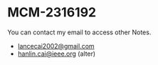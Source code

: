 # MCM-2316192

You can contact my email to access other Notes.

- lancecai2002@gmail.com 
- hanlin.cai@ieee.org (alter)